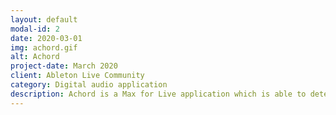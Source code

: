 ```yaml
---
layout: default
modal-id: 2
date: 2020-03-01
img: achord.gif
alt: Achord
project-date: March 2020
client: Ableton Live Community
category: Digital audio application
description: Achord is a Max for Live application which is able to detect tonal information live, directly from an incoming audio signal. Surprisingly, although the supporting research is nearly 20 years old, this sort of application is not currently offered by anyone else within the Max for Live community. This form of spectral processing is primarily made possible by going beyond the built-in Max objects and instead using the new Node for Max API to do all the hard work. Code available at https://github.com/mxkrn/M4L-Achord; Get the application at https://maxforlive.com/library/device/6063/achord.
---
```


